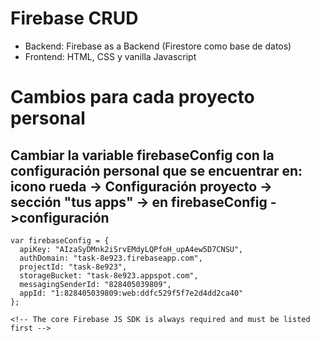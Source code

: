 # Firebase CRUD
- Backend: Firebase as a Backend (Firestore como base de datos)
- Frontend: HTML, CSS y vanilla Javascript

# Cambios para cada proyecto personal
## Cambiar la variable firebaseConfig con la configuración personal que se encuentrar en: icono rueda -> Configuración proyecto -> sección "tus apps" -> en firebaseConfig ->configuración
    var firebaseConfig = {
      apiKey: "AIzaSyDMnk2iSrvEMdyLQPfoH_upA4ew5D7CNSU",
      authDomain: "task-8e923.firebaseapp.com",
      projectId: "task-8e923",
      storageBucket: "task-8e923.appspot.com",
      messagingSenderId: "828405039809",
      appId: "1:828405039809:web:ddfc529f5f7e2d4dd2ca40"
    };

    <!-- The core Firebase JS SDK is always required and must be listed first -->
<script src="https://www.gstatic.com/firebasejs/8.6.0/firebase-app.js"></script>

<!-- TODO: Add SDKs for Firebase products that you want to use
     https://firebase.google.com/docs/web/setup#available-libraries -->
<script src="https://www.gstatic.com/firebasejs/8.6.0/firebase-analytics.js"></script>

<script>
  // Your web app's Firebase configuration
  // For Firebase JS SDK v7.20.0 and later, measurementId is optional
  var firebaseConfig = {
    apiKey: "AIzaSyDLTRZH4CiCafx9RujF8y3etAF5AYKdEUE",
    authDomain: "task-37504.firebaseapp.com",
    projectId: "task-37504",
    storageBucket: "task-37504.appspot.com",
    messagingSenderId: "756891420206",
    appId: "1:756891420206:web:e01f8132eadd54c24b81bf",
    measurementId: "G-D5CKSYS9C9"
  };
  // Initialize Firebase
  firebase.initializeApp(firebaseConfig);
  firebase.analytics();
</script>

